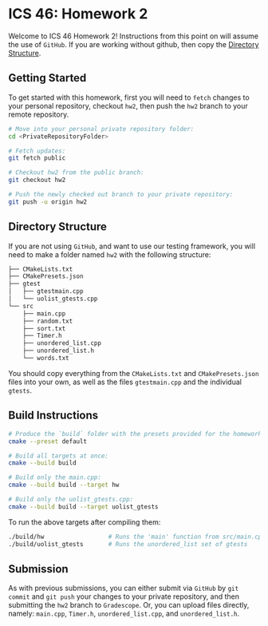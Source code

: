 # ICS 46: Homework 2

Welcome to ICS 46 Homework 2! Instructions from this point on will assume the use of `GitHub`.
If you are working without github, then copy the [Directory Structure](#directory-structure).

## Getting Started

To get started with this homework, first you will need to `fetch` changes to your personal repository,
checkout `hw2`, then push the `hw2` branch to your remote repository.

```bash
# Move into your personal private repository folder:
cd <PrivateRepositoryFolder>

# Fetch updates:
git fetch public

# Checkout hw2 from the public branch:
git checkout hw2

# Push the newly checked out branch to your private repository:
git push -u origin hw2
```

## Directory Structure

If you are not using `GitHub`, and want to use our testing framework, you will need to make a folder
named `hw2` with the following structure:

```bash
├── CMakeLists.txt
├── CMakePresets.json
├── gtest
│   ├── gtestmain.cpp
│   └── uolist_gtests.cpp
└── src
    ├── main.cpp
    ├── random.txt
    ├── sort.txt
    ├── Timer.h
    ├── unordered_list.cpp
    ├── unordered_list.h
    └── words.txt
```

You should copy everything from the `CMakeLists.txt` and `CMakePresets.json` files into your own,
as well as the files `gtestmain.cpp` and the individual `gtests`.

## Build Instructions

```bash
# Produce the `build` folder with the presets provided for the homework:
cmake --preset default

# Build all targets at once:
cmake --build build

# Build only the main.cpp:
cmake --build build --target hw

# Build only the uolist_gtests.cpp:
cmake --build build --target uolist_gtests
```

To run the above targets after compiling them:

```bash
./build/hw                  # Runs the 'main' function from src/main.cpp
./build/uolist_gtests       # Runs the unordered_list set of gtests
```

## Submission

As with previous submissions, you can either submit via `GitHub` by `git commit` and `git push`
your changes to your private repository, and then submitting the `hw2` branch to `Gradescope`. Or,
you can upload files directly, namely: `main.cpp`, `Timer.h`, `unordered_list.cpp`, and `unordered_list.h`.
